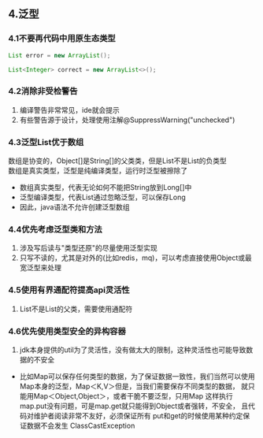 ## 4.泛型

### 4.1不要再代码中用原生态类型
~~~java
List error = new ArrayList();

List<Integer> correct = new ArrayList<>();
~~~

### 4.2消除非受检警告
1. 编译警告非常常见，ide就会提示
2. 有些警告源于设计，处理使用注解@SuppressWarning("unchecked")

### 4.3泛型List优于数组
数组是协变的，Object[]是String[]的父类类，但是List<Object>不是List<String>的负类型   
数组是真实类型，泛型是纯编译类型，运行时泛型被擦除了  
- 数组真实类型，代表无论如何不能把String放到Long[]中
- 泛型编译类型，代表List<String>通过忽略泛型，可以保存Long
- 因此，java语法不允许创建泛型数组

### 4.4优先考虑泛型类和方法
1. 涉及写后读与"类型还原"的尽量使用泛型实现
2. 只写不读的，尤其是对外的(比如redis，mq)，可以考虑直接使用Object或最宽泛型来处理

### 4.5使用有界通配符提高api灵活性
1. List<Number>不是List<Integer>的父类，需要使用通配符

### 4.6优先使用类型安全的异构容器
1. jdk本身提供的util为了灵活性，没有做太大的限制，这种灵活性也可能导致数据的不安全
- 比如Map可以保存任何类型的数据，为了保证数据一致性，我们当然可以使用Map本身的泛型，Map＜K,V＞但是，当我们需要保存不同类型的数据，
就只能用Map＜Object,Object＞，或者干脆不要泛型，只用Map 这样执行 map.put没有问题，可是map.get就只能得到Object或者强转，不安全，
且代码对维护者阅读非常不友好，必须保证所有 put和get的时候使用某种约定保证数据不会发生 ClassCastException